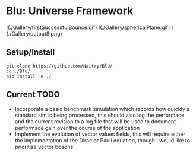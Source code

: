 # Blu: Universe Framework

!(./Gallery/firstSuccessfulBounce.gif)
!(./Gallery/sphericalPlane.gif)
!(./Gallery/output8.png)

## Setup/Install
```
git clone https://github.com/Naitry/Blu/
cd ./Blu/
pip install -e ./
```

## Current TODO
- Incorporate a basic benchmark simulation which records how quickly a standard sim is being processed, this should also log the performace and the current revision to a log file that will be used to document performace gain over the course of the application
- Implement the evolution of vector values fields, this will require either the implementation of the Dirac or Pauli equation, though I would like to prioritize vector bosons

